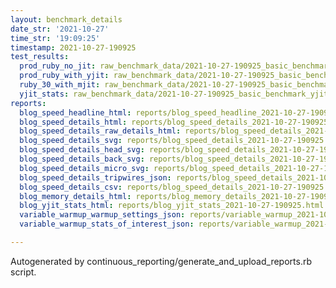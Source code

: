 ```yaml
---
layout: benchmark_details
date_str: '2021-10-27'
time_str: '19:09:25'
timestamp: 2021-10-27-190925
test_results:
  prod_ruby_no_jit: raw_benchmark_data/2021-10-27-190925_basic_benchmark_prod_ruby_no_jit.json
  prod_ruby_with_yjit: raw_benchmark_data/2021-10-27-190925_basic_benchmark_prod_ruby_with_yjit.json
  ruby_30_with_mjit: raw_benchmark_data/2021-10-27-190925_basic_benchmark_ruby_30_with_mjit.json
  yjit_stats: raw_benchmark_data/2021-10-27-190925_basic_benchmark_yjit_stats.json
reports:
  blog_speed_headline_html: reports/blog_speed_headline_2021-10-27-190925.html
  blog_speed_details_html: reports/blog_speed_details_2021-10-27-190925.html
  blog_speed_details_raw_details_html: reports/blog_speed_details_2021-10-27-190925.raw_details.html
  blog_speed_details_svg: reports/blog_speed_details_2021-10-27-190925.svg
  blog_speed_details_head_svg: reports/blog_speed_details_2021-10-27-190925.head.svg
  blog_speed_details_back_svg: reports/blog_speed_details_2021-10-27-190925.back.svg
  blog_speed_details_micro_svg: reports/blog_speed_details_2021-10-27-190925.micro.svg
  blog_speed_details_tripwires_json: reports/blog_speed_details_2021-10-27-190925.tripwires.json
  blog_speed_details_csv: reports/blog_speed_details_2021-10-27-190925.csv
  blog_memory_details_html: reports/blog_memory_details_2021-10-27-190925.html
  blog_yjit_stats_html: reports/blog_yjit_stats_2021-10-27-190925.html
  variable_warmup_warmup_settings_json: reports/variable_warmup_2021-10-27-190925.warmup_settings.json
  variable_warmup_stats_of_interest_json: reports/variable_warmup_2021-10-27-190925.stats_of_interest.json

---
```

Autogenerated by continuous_reporting/generate_and_upload_reports.rb script.
